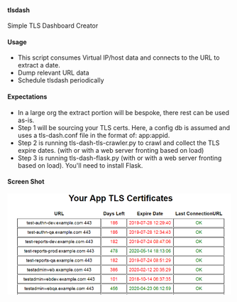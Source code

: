 #### tlsdash
Simple TLS Dashboard Creator

#### Usage
- This script consumes Virtual IP/host data and connects to the URL to extract a date.
- Dump relevant URL data
- Schedule tlsdash periodically 

#### Expectations
- In a large org the extract portion will be bespoke, there rest can be used as-is.
- Step 1 will be sourcing your TLS certs.  Here, a config db is assumed and uses a tls-dash.conf file in the format of: app:appid.
- Step 2 is running tls-dash-tls-crawler.py to crawl and collect the TLS expire dates. (with or with a web server fronting based on load)
- Step 3 is running tls-dash-flask.py (with or with a web server fronting based on load). You'll need to install Flask.

#### Screen Shot 
![TLS Dashboard](tlsdash.png?raw=true "TLS Dashboard")
